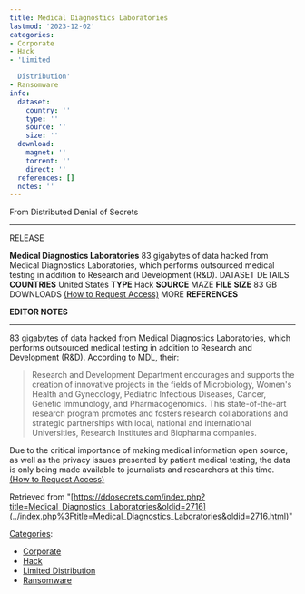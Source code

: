 ```yaml
---
title: Medical Diagnostics Laboratories
lastmod: '2023-12-02'
categories:
- Corporate
- Hack
- 'Limited

  Distribution'
- Ransomware
info:
  dataset:
    country: ''
    type: ''
    source: ''
    size: ''
  download:
    magnet: ''
    torrent: ''
    direct: ''
  references: []
  notes: ''
---
```




From Distributed Denial of Secrets

---
RELEASE

**Medical Diagnostics Laboratories**
83 gigabytes of data hacked from Medical Diagnostics Laboratories, which performs outsourced medical testing in addition to Research and Development (R&D).
DATASET DETAILS
**COUNTRIES** United States
**TYPE** Hack
**SOURCE** MAZE
**FILE SIZE** 83 GB
DOWNLOADS [(How to Request Access)](Contact.html#Request_Access "Contact")
MORE
**REFERENCES**

**EDITOR NOTES**

---

83 gigabytes of data hacked from Medical Diagnostics Laboratories, which
performs outsourced medical testing in addition to Research and
Development (R&D). According to MDL, their:

> Research and Development Department encourages and supports the
> creation of innovative projects in the fields of Microbiology, Women's
> Health and Gynecology, Pediatric Infectious Diseases, Cancer, Genetic
> Immunology, and Pharmacogenomics. This state-of-the-art research
> program promotes and fosters research collaborations and strategic
> partnerships with local, national and international Universities,
> Research Institutes and Biopharma companies.

Due to the critical importance of making medical information open
source, as well as the privacy issues presented by patient medical
testing, the data is only being made available to journalists and
researchers at this time. [(How to Request
Access)](Contact.html#Request_Access "Contact")

Retrieved from
"[https://ddosecrets.com/index.php?title=Medical_Diagnostics_Laboratories&oldid=2716](../index.php%3Ftitle=Medical_Diagnostics_Laboratories&oldid=2716.html)"

[Categories](./Special:Categories.html "Special:Categories"):

- [Corporate](./Category:Corporate.html "Category:Corporate")
- [Hack](./Category:Hack.html "Category:Hack")
- [Limited
Distribution](./Category:Limited_Distribution.html "Category:Limited Distribution")
- [Ransomware](./Category:Ransomware.html "Category:Ransomware")
